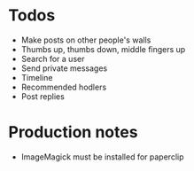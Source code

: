 # Todos
* Make posts on other people's walls
* Thumbs up, thumbs down, middle fingers up
* Search for a user
* Send private messages
* Timeline
* Recommended hodlers
* Post replies

# Production notes
* ImageMagick must be installed for paperclip

